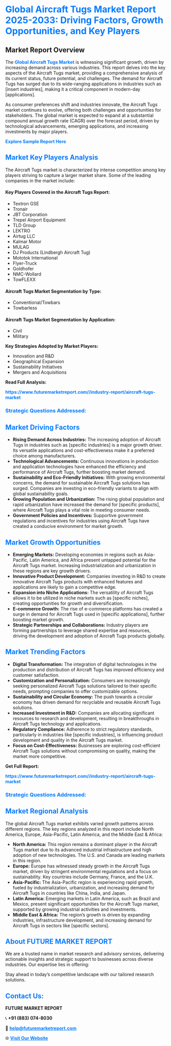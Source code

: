 <h1 style="color: #007BFF;">Global Aircraft Tugs Market Report 2025-2033: Driving Factors, Growth Opportunities, and Key Players</h1>

<section id="overview">
<h2>Market Report Overview</h2>
<p>The <a href="https://www.futuremarketreport.com//industry-report/aircraft-tugs-market" style="color: #007BFF; text-decoration: none;"><strong>Global Aircraft Tugs Market</strong></a> is witnessing significant growth, driven by increasing demand across various industries. This report delves into the key aspects of the Aircraft Tugs market, providing a comprehensive analysis of its current status, future potential, and challenges. The demand for Aircraft Tugs has surged due to its wide-ranging applications in industries such as [insert industries], making it a critical component in modern-day [applications].</p>
<p>As consumer preferences shift and industries innovate, the Aircraft Tugs market continues to evolve, offering both challenges and opportunities for stakeholders. The global market is expected to expand at a substantial compound annual growth rate (CAGR) over the forecast period, driven by technological advancements, emerging applications, and increasing investments by major players.</p>
</section>

<section id="overview">
<p><a href="https://www.futuremarketreport.com//request-sample/reportId=49411" style="color: #007BFF; text-decoration: none;"><strong>Explore Sample Report Here</strong></a></p>
</section>

<section id="key-players">
<h2 style="color: #007BFF;">Market Key Players Analysis</h2>
<p>The Aircraft Tugs market is characterized by intense competition among key players striving to capture a larger market share. Some of the leading companies in the market include:</p>
<h4>Key Players Covered in the Aircraft Tugs Report:</h4>
<ul><li>Textron GSE</li><li>Tronair</li><li>JBT Corporation</li><li>Trepel Airport Equipment</li><li>TLD Group</li><li>LEKTRO</li><li>Airtug LLC</li><li>Kalmar Motor</li><li>MULAG</li><li>DJ Products (Lindbergh Aircraft Tug)</li><li>Mototok International</li><li>Flyer-Truck</li><li>Goldhofer</li><li>NMC-Wollard</li><li>TowFLEXX</li></ul>
<h4>Aircraft Tugs Market Segmentation by Type:</h4>
<ul><li>Conventional/Towbars</li><li>Towbarless</li></ul>

<h4>Aircraft Tugs Market Segmentation by Application:</h4>
<ul><li>Civil</li><li>Military</li></ul>
<p><strong>Key Strategies Adopted by Market Players:</strong></p>
<ul>
<li>Innovation and R&D</li>
<li>Geographical Expansion</li>
<li>Sustainability Initiatives</li>
<li>Mergers and Acquisitions</li>
</ul>
</section>

<section>
<p><strong>Read Full Analysis: </strong></p><a href="https://www.futuremarketreport.com//industry-report/aircraft-tugs-market" style="color: #007BFF; text-decoration: none;"><strong>https://www.futuremarketreport.com//industry-report/aircraft-tugs-market</strong></a>
<h3 style="color: #007BFF;">Strategic Questions Addressed:</h3>
</section>

<section id="driving-factors">
<h2 style="color: #007BFF;">Market Driving Factors</h2>
<ul>
<li><strong>Rising Demand Across Industries:</strong> The increasing adoption of Aircraft Tugs in industries such as [specific industries] is a major growth driver. Its versatile applications and cost-effectiveness make it a preferred choice among manufacturers.</li>
<li><strong>Technological Advancements:</strong> Continuous innovations in production and application technologies have enhanced the efficiency and performance of Aircraft Tugs, further boosting market demand.</li>
<li><strong>Sustainability and Eco-Friendly Initiatives:</strong> With growing environmental concerns, the demand for sustainable Aircraft Tugs solutions has surged. Companies are investing in eco-friendly variants to align with global sustainability goals.</li>
<li><strong>Growing Population and Urbanization:</strong> The rising global population and rapid urbanization have increased the demand for [specific products], where Aircraft Tugs plays a vital role in meeting consumer needs.</li>
<li><strong>Government Policies and Incentives:</strong> Supportive government regulations and incentives for industries using Aircraft Tugs have created a conducive environment for market growth.</li>
</ul>
</section>

<section id="growth-opportunities">
<h2 style="color: #007BFF;">Market Growth Opportunities</h2>
<ul>
<li><strong>Emerging Markets:</strong> Developing economies in regions such as Asia-Pacific, Latin America, and Africa present untapped potential for the Aircraft Tugs market. Increasing industrialization and urbanization in these regions are key growth drivers.</li>
<li><strong>Innovative Product Development:</strong> Companies investing in R&D to create innovative Aircraft Tugs products with enhanced features and applications are likely to gain a competitive edge.</li>
<li><strong>Expansion into Niche Applications:</strong> The versatility of Aircraft Tugs allows it to be utilized in niche markets such as [specific niches], creating opportunities for growth and diversification.</li>
<li><strong>E-commerce Growth:</strong> The rise of e-commerce platforms has created a surge in demand for Aircraft Tugs used in [specific applications], further boosting market growth.</li>
<li><strong>Strategic Partnerships and Collaborations:</strong> Industry players are forming partnerships to leverage shared expertise and resources, driving the development and adoption of Aircraft Tugs products globally.</li>
</ul>
</section>

<section id="trending-factors">
<h2 style="color: #007BFF;">Market Trending Factors</h2>
<ul>
<li><strong>Digital Transformation:</strong> The integration of digital technologies in the production and distribution of Aircraft Tugs has improved efficiency and customer satisfaction.</li>
<li><strong>Customization and Personalization:</strong> Consumers are increasingly seeking personalized Aircraft Tugs solutions tailored to their specific needs, prompting companies to offer customizable options.</li>
<li><strong>Sustainability and Circular Economy:</strong> The push towards a circular economy has driven demand for recyclable and reusable Aircraft Tugs solutions.</li>
<li><strong>Increased Investment in R&D:</strong> Companies are allocating significant resources to research and development, resulting in breakthroughs in Aircraft Tugs technology and applications.</li>
<li><strong>Regulatory Compliance:</strong> Adherence to strict regulatory standards, particularly in industries like [specific industries], is influencing product development and quality in the Aircraft Tugs market.</li>
<li><strong>Focus on Cost-Effectiveness:</strong> Businesses are exploring cost-efficient Aircraft Tugs solutions without compromising on quality, making the market more competitive.</li>
</ul>
</section>

<section>
<p><strong>Get Full Report: </strong></p><a href="https://www.futuremarketreport.com//industry-report/aircraft-tugs-market" style="color: #007BFF; text-decoration: none;"><strong>https://www.futuremarketreport.com//industry-report/aircraft-tugs-market</strong></a>
<h3 style="color: #007BFF;">Strategic Questions Addressed:</h3>
</section>


<section id="regional-analysis">
<h2 style="color: #007BFF;">Market Regional Analysis</h2>
<p>The global Aircraft Tugs market exhibits varied growth patterns across different regions. The key regions analyzed in this report include North America, Europe, Asia-Pacific, Latin America, and the Middle East & Africa:</p>
<ul>
<li><strong>North America:</strong> This region remains a dominant player in the Aircraft Tugs market due to its advanced industrial infrastructure and high adoption of new technologies. The U.S. and Canada are leading markets in this region.</li>
<li><strong>Europe:</strong> Europe has witnessed steady growth in the Aircraft Tugs market, driven by stringent environmental regulations and a focus on sustainability. Key countries include Germany, France, and the U.K.</li>
<li><strong>Asia-Pacific:</strong> The Asia-Pacific region is experiencing rapid growth, fueled by industrialization, urbanization, and increasing demand for Aircraft Tugs in countries like China, India, and Japan.</li>
<li><strong>Latin America:</strong> Emerging markets in Latin America, such as Brazil and Mexico, present significant opportunities for the Aircraft Tugs market, supported by growing industrial activities and investments.</li>
<li><strong>Middle East & Africa:</strong> The region’s growth is driven by expanding industries, infrastructure development, and increasing demand for Aircraft Tugs in sectors like [specific sectors].</li>
</ul>
</section>

<footer>
<h2 style="color: #007BFF;">About FUTURE MARKET REPORT</h2>
<p>We are a trusted name in market research and advisory services, delivering actionable insights and strategic support to businesses across diverse industries. Our expertise lies in offering:</p>

<p>Stay ahead in today’s competitive landscape with our tailored research solutions.</p>

<h2 style="color: #007BFF;">Contact Us:</h2>
<p><strong>FUTURE MARKET REPORT</strong></p>
<p>📞 <strong>+91 (883) 074-8030</strong></p>
<p>📧 <strong><a href="mailto:help@futuremarketreport.com" style="color: #007BFF;">help@futuremarketreport.com</a></strong></p>
<p>🌐 <strong><a href="https://www.futuremarketreport.com/" style="color: #007BFF;">Visit Our Website</a></strong></p>
</footer>